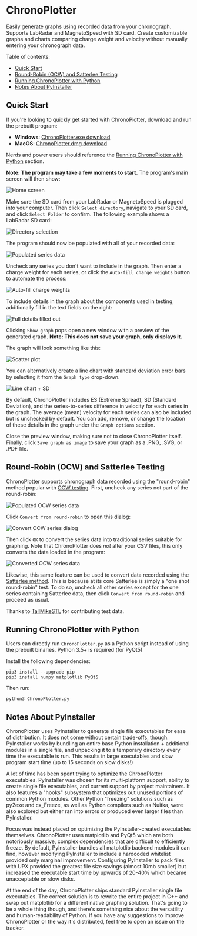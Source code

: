 # ChronoPlotter

Easily generate graphs using recorded data from your chronograph. Supports LabRadar and MagnetoSpeed with SD card. Create customizable graphs and charts comparing charge weight and velocity without manually entering your chronograph data.

Table of contents:
* [Quick Start](#quick-start)
* [Round-Robin (OCW) and Satterlee Testing](#round-robin-ocw-and-satterlee-testing)
* [Running ChronoPlotter with Python](#running-chronoplotter-with-python)
* [Notes About PyInstaller](#notes-about-pyinstaller)

## Quick Start

If you're looking to quickly get started with ChronoPlotter, download and run the prebuilt program:

* **Windows**: [ChronoPlotter.exe download](https://github.com/mncoppola/ChronoPlotter/releases/latest/download/ChronoPlotter.exe)
* **MacOS**: [ChronoPlotter.dmg download](https://github.com/mncoppola/ChronoPlotter/releases/latest/download/ChronoPlotter.dmg)

Nerds and power users should reference the [Running ChronoPlotter with Python](#running-chronoplotter-with-python) section.

**Note: The program may take a few moments to start.** The program's main screen will then show:

![Home screen](https://github.com/mncoppola/ChronoPlotter/blob/main/images/1.png?raw=true)

Make sure the SD card from your LabRadar or MagnetoSpeed is plugged into your computer. Then click `Select directory`, navigate to your SD card, and click `Select Folder` to confirm. The following example shows a LabRadar SD card:

![Directory selection](https://github.com/mncoppola/ChronoPlotter/blob/main/images/2.png?raw=true)

The program should now be populated with all of your recorded data:

![Populated series data](https://github.com/mncoppola/ChronoPlotter/blob/main/images/3.png?raw=true)

Uncheck any series you don't want to include in the graph. Then enter a charge weight for each series, or click the `Auto-fill charge weights` button to automate the process:

![Auto-fill charge weights](https://github.com/mncoppola/ChronoPlotter/blob/main/images/4.png?raw=true)

To include details in the graph about the components used in testing, additionally fill in the text fields on the right:

![Full details filled out](https://github.com/mncoppola/ChronoPlotter/blob/main/images/5.png?raw=true)

Clicking `Show graph` pops open a new window with a preview of the generated graph. **Note: This does not save your graph, only displays it.**

The graph will look something like this:

![Scatter plot](https://github.com/mncoppola/ChronoPlotter/blob/main/images/scatter.png?raw=true)

You can alternatively create a line chart with standard deviation error bars by selecting it from the `Graph type` drop-down.

![Line chart + SD](https://github.com/mncoppola/ChronoPlotter/blob/main/images/line.png?raw=true)

By default, ChronoPlotter includes ES (Extreme Spread), SD (Standard Deviation), and the series-to-series difference in velocity for each series in the graph. The average (mean) velocity for each series can also be included but is unchecked by default. You can add, remove, or change the location of these details in the graph under the `Graph options` section.

Close the preview window, making sure not to close ChronoPlotter itself. Finally, click `Save graph as image` to save your graph as a .PNG, .SVG, or .PDF file.

## Round-Robin (OCW) and Satterlee Testing

ChronoPlotter supports chronograph data recorded using the "round-robin" method popular with [OCW testing](http://www.ocwreloading.com/). First, uncheck any series not part of the round-robin:

![Populated OCW series data](https://github.com/mncoppola/ChronoPlotter/blob/main/images/ocw_1.png?raw=true)

Click `Convert from round-robin` to open this dialog:

![Convert OCW series dialog](https://github.com/mncoppola/ChronoPlotter/blob/main/images/ocw_2.png?raw=true)

Then click `OK` to convert the series data into traditional series suitable for graphing. Note that ChronoPlotter does *not* alter your CSV files, this only converts the data loaded in the program:

![Converted OCW series data](https://github.com/mncoppola/ChronoPlotter/blob/main/images/ocw_3.png?raw=true)

Likewise, this same feature can be used to convert data recorded using the [Satterlee method](http://www.65guys.com/10-round-load-development-ladder-test/). This is because at its core Satterlee is simply a "one shot round-robin" test. To do so, uncheck all other series except for the one series containing Satterlee data, then click `Convert from round-robin` and proceed as usual.

Thanks to [TallMikeSTL](https://www.reddit.com/user/TallMikeSTL) for contributing test data.

## Running ChronoPlotter with Python

Users can directly run `ChronoPlotter.py` as a Python script instead of using the prebuilt binaries. Python 3.5+ is required (for PyQt5)

Install the following dependencies:
```
pip3 install --upgrade pip
pip3 install numpy matplotlib PyQt5
```

Then run:
```
python3 ChronoPlotter.py
```

## Notes About PyInstaller

ChronoPlotter uses PyInstaller to generate single file executables for ease of distribution. It does not come without certain trade-offs, though. PyInstaller works by bundling an entire base Python installation + additional modules in a single file, and unpacking it to a temporary directory every time the executable is run. This results in large executables and slow program start time (up to 15 seconds on slow disks!)

A lot of time has been spent trying to optimize the ChronoPlotter executables. PyInstaller was chosen for its multi-platform support, ability to create single file executables, and current support by project maintainers. It also features a "hooks" subsystem that optimizes out unused portions of common Python modules. Other Python "freezing" solutions such as py2exe and cx_Freeze, as well as Python compilers such as Nuitka, were also explored but either ran into errors or produced even larger files than PyInstaller.

Focus was instead placed on optimizing the PyInstaller-created executables themselves. ChronoPlotter uses matplotlib and PyQt5 which are both notoriously massive, complex dependencies that are difficult to efficiently freeze. By default, PyInstaller bundles all matplotlib backend modules it can find, however modifying PyInstaller to include a hardcoded whitelist provided only marginal improvement. Configuring PyInstaller to pack files with UPX provided the greatest file size savings (almost 10mb smaller) but increased the executable start time by upwards of 20-40% which became unacceptable on slow disks.

At the end of the day, ChronoPlotter ships standard PyInstaller single file executables. The correct solution is to rewrite the entire project in C++ and swap out matplotlib for a different native graphing solution. That's going to be a whole thing though, and there's something nice about the versatility and human-readability of Python. If you have any suggestions to improve ChronoPlotter or the way it's distributed, feel free to open an issue on the tracker.
